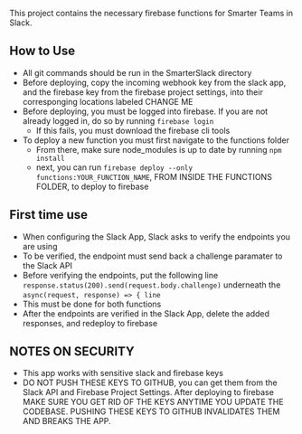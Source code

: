 This project contains the necessary firebase functions for Smarter Teams in Slack.

## How to Use
- All git commands should be run in the SmarterSlack directory
- Before deploying, copy the incoming webhook key from the slack app, and the firebase key from the firebase project settings, into their corresponging locations labeled CHANGE ME
- Before deploying, you must be logged into firebase. If you are not already logged in, do so by running `firebase login`
  - If this fails, you must download the firebase cli tools
- To deploy a new function you must first navigate to the functions folder
  - From there, make sure node_modules is up to date by running `npm install`
  - next, you can run 
    `firebase deploy --only functions:YOUR_FUNCTION_NAME`,
    FROM INSIDE THE FUNCTIONS FOLDER, to deploy to firebase
  
## First time use
- When configuring the Slack App, Slack asks to verify the endpoints you are using
- To be verified, the endpoint must send back a challenge paramater to the Slack API 
- Before verifying the endpoints, put the following line
  `response.status(200).send(request.body.challenge)`
  underneath the `async(request, response) => { line`
 - This must be done for both functions
 - After the endpoints are verified in the Slack App, delete the added responses, and redeploy to firebase

## NOTES ON SECURITY

- This app works with sensitive slack and firebase keys
- DO NOT PUSH THESE KEYS TO GITHUB, you can get them from the Slack API and Firebase Project Settings. After deploying to firebase MAKE SURE YOU GET RID OF THE KEYS ANYTIME YOU UPDATE THE CODEBASE. PUSHING THESE KEYS TO GITHUB INVALIDATES THEM AND BREAKS THE APP.

